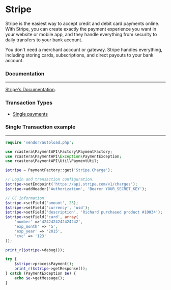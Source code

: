 Stripe
================

Stripe is the easiest way to accept credit and debit card payments online. With Stripe, you can create
exactly the payment experience you want in your website or mobile app, and they handle everything from
security to daily transfers to your bank account.

You don't need a merchant account or gateway. Stripe handles everything, including storing cards,
subscriptions, and direct payouts to your bank account.


### Documentation
-----------------
[Stripe's Documentation](https://stripe.com/docs/api).


### Transaction Types
- [Single payments](#single)


<a name="single"></a>
### Single Transaction example
-----------------
```php
require 'vendor/autoload.php';

use rcastera\PaymentAPI\Factory\PaymentFactory;
use rcastera\PaymentAPI\Exception\PaymentException;
use rcastera\PaymentAPI\Util\PaymentUtil;

$stripe = PaymentFactory::get('Stripe.Charge');

// Login and transaction configuration.
$stripe->setEndpoint('https://api.stripe.com/v1/charges');
$stripe->addHeader('Authorization', 'Bearer YOUR_SECRET_KEY');

// CC information.
$stripe->setField('amount', 25);
$stripe->setField('currency', 'usd');
$stripe->setField('description', 'Richard purchased product #10034');
$stripe->setField('card', array(
    'number' =>'4242424242424242',
    'exp_month' => '5',
    'exp_year' => '2015',
    'cvc' => '123'
));

print_r($stripe->debug());

try {
    $stripe->processPayment();
    print_r($stripe->getResponse());
} catch (PaymentException $e) {
    echo $e->getMessage();
}
```
